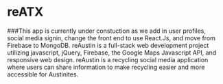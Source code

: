 # reATX
###This app is currently under constuction as we add in user profiles, social media signin, change the front end to use React.Js, and move from Firebase to MongoDB.
reAustin is a full-stack web development project utilizing javascript, jQuery, Firebase, the Google Maps Javascript API, and responsive web design. reAustin is a recycling social media application where users can share information to make recycling easier and more accessible for Austinites. 
